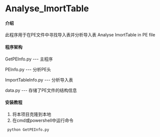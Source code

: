 # Analyse_ImortTable

#### 介绍
此程序用于在PE文件中寻找导入表并分析导入表
Analyse ImortTable in PE file

#### 程序架构
GetPEInfo.py --- 主程序

PEInfo.py --- 分析PE头

ImportTableInfo.py --- 分析导入表

data.py --- 存储了PE文件的结构信息

#### 安装教程

1.  将本项目克隆到本地
2.  在cmd或powershell中运行命令
```bash
 python GetPEInfo.py
```
